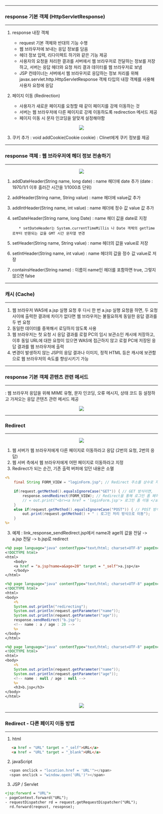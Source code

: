 -----
### response 기본 객체 (HttpServletResponse)
-----
1. response  내장 객체
	- request 기본 객체와 반대의 기능 수행
	- 웹 브라우저에 보내는 응답 정보를 담음
	- 헤더 정보 입력, 리다이렉트 하기와 같은 기능 제공
	- 사용자의 요청을 처리한 결과를 서버에서 웹 브라우저로 전달하는 정보를 저장하고, 서버는 응답 헤더와 요청 처리 결과 데이터를 웹 브라우저로 보냄
	- JSP 컨테이너는 서버에서 웹 브라우저로 응답하는 정보 처리를 위해 javax.servlet.http.HttpServletResponse 객체 타입의 내장 객체를 사용해 사용자 요청에 응답

 2. 페이지 이동 (Redirection)
	- 사용자가 새로운 페이지를 요청할 때 같이 페이지를 강제 이동하는 것
	- 서버는 웹 브라우저에 다른 페이지로 강제 이동하도록 redirection 메서드 제공
	- 페이지 이동 시 문자 인코딩을 알맞게 설정해야함
<div align = "center">
<img src = "https://github.com/sooyounghan/JAVA/assets/34672301/db886e28-d96e-47b2-ba4f-2fca5ce4690b">
</div>

3. 쿠키 추가 : void addCookie(Cookie cookie)
   : Clinet에게 쿠키 정보를 제공

-----
### response 객체 : 웹 브라우저에 헤더 정보 전송하기
-----
<div align = "center">
<img src = "https://github.com/sooyounghan/Web/assets/34672301/2f4770a2-6a30-43da-b400-18830d2b58d4">
</div>

1. addDateHeader(String name, long date) : name 헤더에 date 추가 (date : 1970/1/1 이후 흘러간 시간을 1/1000초 단위)
2. addHeader(String name, String value) : name 헤더에 value값 추가
3. addIntHeader(String name, int value) : name 헤더에 정수 값 value 값 추가
4. setDateHeader(String name, long Date) : name 헤더 값을 date로 지정
    
   	      * setDateHeader는 System.currentTimeMillis 나 Date 객체의 getTime로부터 반환되는 값을 GMT 시간 문자열 변경
5. setHeader(String name, String value) : name 헤더의 값을 value로 저장
6. setIntHeader(String name, int value) : name 헤더의 값을 정수 값 value로 저장
7. containsHeader(String name) : 이름이 name인 헤더를 포함하면 true, 그렇지 않으면 false

-----
### 캐시 (Cache)
-----
1. 웹 브라우저 WAS에 a.jsp 실행 요청 후 다시 한 번 a.jsp 실행 요청을 하면, 두 요청 사이에 출력한 결과에 차이가 없다면
   웹 브라우저는 불필요하게 동일한 응답 결과를 두 번 요청
2. 동일한 데이터를 중복해서 로딩하지 않도록 사용
3. 웹 브라우저는 첫 요청 시 응답 결과를 로컬 PC의 임시 보관소인 캐시에 저장하고, 이후 동일 URL에 대한 요청이
   있으면 WAS에 접근하지 않고 로컬 PC에 저장된 응답 결과를 웹 브라우저에 출력
4. 변경이 발생하지 않는 JSP의 응답 결과나 이미지, 정적 HTML 등은 캐시에 보관함으로 웹 브라우저의 속도를 향상시키기 가능

-----
### response 기본 객체 콘텐츠 관련 메서드
-----
: 웹 브라우저 응답을 위해 MIME 유형, 문자 인코딩, 오류 메시지, 상태 코드 등 설정하고 가져오는 응답 콘텐츠 관련 메서드 제공
<div align = "center">
<img src = "https://github.com/sooyounghan/JAVA/assets/34672301/5792cc11-c1f0-4954-819d-00cbc8b648cf">
</div>

-----
### Redirect
-----
<div align = "center">
<img src = "https://github.com/sooyounghan/Web/assets/34672301/92c2435d-f41e-4e80-befe-f7ef65dbb63c">
</div>

1. 웹 서버가 웹 브라우저에게 다른 페이지로 이동하라고 응답 (2번의 요청, 2번의 응답)
2. 웹 서버 측에서 웹 브라우저에게 어떤 페이지로 이동하라고 지정
3. Redirect가 되는 순간, 기존 출력 버퍼에 있던 내용은 소멸
   
```jsp
<%
	final String FORM_VIEW = "loginForm.jsp"; // Redirect 주소를 상수로 지정
	
	if(request.getMethod().equalsIgnoreCase("GET")) { // GET 방식이면,
		response.sendRedirect(FORM_VIEW); // Redirect을 통해 로그인 폼 페이지로 이동
		// = out.print("<br><a href = 'loginForm.jsp'> 로그인 폼 이동 </a>");
	}
	else if(request.getMethod().equalsIgnoreCase("POST")) { // POST 방식이면,
		out.print(request.getMethod() + " : 로그인 처리 방식으로 이동");
	}
%>
```

3. 예제  : link_response_sendRedirect.jsp에서 name과 age의 값을 전달 -> a.jsp 전달 -> b.jsp로 redirect
```jsp
<%@ page language="java" contentType="text/html; charset=UTF-8" pageEncoding="UTF-8"%>
<!DOCTYPE html>
<html>
	<body>
	<a href = "a.jsp?name=a&age=20" target = "_self">a.jsp</a>
	</body>
</html>
```
```jsp
<%@ page language="java" contentType="text/html; charset=UTF-8" pageEncoding="UTF-8"%>
<!DOCTYPE html>
<html>
<body>
	<% 
	System.out.println("redirecting");
	System.out.println(request.getParameter("name"));
	System.out.println(request.getParameter("age"));
	response.sendRedirect("b.jsp");
	<!-- name : a / age : 20 -->
	%>
</body>
</html>
```
```jsp
<%@ page language="java" contentType="text/html; charset=UTF-8" pageEncoding="UTF-8"%>
<!DOCTYPE html>
<html>
<body>
	<%
	System.out.println(request.getParameter("name"));
	System.out.println(request.getParameter("age"));
	<!-- name : null / age : null -->
	%>
	<h3>b.jsp</h3>
</body>
</html>
```

<div align = "center">
<img src = "https://github.com/sooyounghan/Web/assets/34672301/836839ae-c4e2-47d8-8c69-5507a5e58926">
</div>   

-----
### Redirect - 다른 페이지 이동 방법
-----
1. html
```html
   <a href = "URL" target = "_self">URL</a>
   <a href = "URL" target = "_blank">URL</a>
```

2. javaScript
```javascript
  <span onclick = "location.href = 'URL'"></span>
  <span onclick = "window.open('URL')"></span>
```

3. JSP / Servlet
```jsp
<jsp:forward = "URL">
- pageContext.forward("URL");
- requestDispatcher rd = request.getRequestDispatcher("URL");
  rd.forward(reqeust, resopnse);
```

